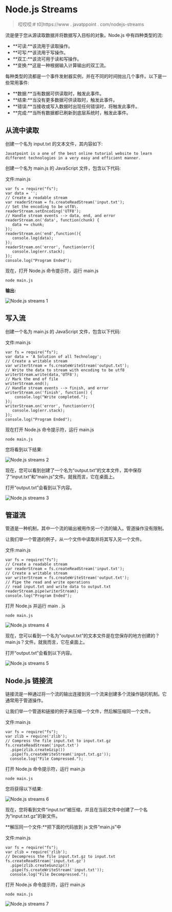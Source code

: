 # Node.js Streams

> 哎哎哎:# t0]https://www . javatppoint . com/nodejs-streams

流是便于您从源读取数据并将数据写入目标的对象。Node.js 中有四种类型的流:

*   **可读:**该流用于读取操作。
*   **可写:**该流用于写操作。
*   **双工:**该流可用于读和写操作。
*   **变换:**这是一种根据输入计算输出的双工流。

每种类型的流都是一个事件发射器实例，并在不同的时间抛出几个事件。以下是一些常用事件:

*   **数据:**当有数据可供读取时，触发此事件。
*   **结束:**当没有更多数据可供读取时，触发此事件。
*   **错误:**当接收或写入数据时出现任何错误时，将触发此事件。
*   **完成:**当所有数据都已刷新到底层系统时，触发此事件。

## 从流中读取

创建一个名为 input.txt 的文本文件，其内容如下:

```
Javatpoint is a one of the best online tutorial website to learn different technologies in a very easy and efficient manner. 

```

创建一个名为 main.js 的 JavaScript 文件，包含以下代码:

文件:main.js

```
var fs = require("fs");
var data = '';
// Create a readable stream
var readerStream = fs.createReadStream('input.txt');
// Set the encoding to be utf8\. 
readerStream.setEncoding('UTF8');
// Handle stream events --> data, end, and error
readerStream.on('data', function(chunk) {
   data += chunk;
});
readerStream.on('end',function(){
   console.log(data);
});
readerStream.on('error', function(err){
   console.log(err.stack);
});
console.log("Program Ended");

```

现在，打开 Node.js 命令提示符，运行 main.js

```
node main.js

```

**输出:**

![Node.js streams 1](img/2199db1ed7448064c7fcb238a174312e.png)

## 写入流

创建一个名为 main.js 的 JavaScript 文件，包含以下代码:

文件:main.js

```
var fs = require("fs");
var data = 'A Solution of all Technology';
// Create a writable stream
var writerStream = fs.createWriteStream('output.txt');
// Write the data to stream with encoding to be utf8
writerStream.write(data,'UTF8');
// Mark the end of file
writerStream.end();
// Handle stream events --> finish, and error
writerStream.on('finish', function() {
    console.log("Write completed.");
});
writerStream.on('error', function(err){
   console.log(err.stack);
});
console.log("Program Ended");

```

现在打开 Node.js 命令提示符，运行 main.js

```
node main.js

```

您将看到以下结果:

![Node.js streams 2](img/3ca837f673f0563aed8223f04a2b9e3c.png)

现在，您可以看到创建了一个名为“output.txt”的文本文件，其中保存了“input.txt”和“main.js”文件。就我而言，它在桌面上。

打开“output.txt”会看到以下内容。

![Node.js streams 3](img/9a2facacbbceb8d88d239dcdd1cb01e3.png)

## 管道流

管道是一种机制，其中一个流的输出被用作另一个流的输入。管道操作没有限制。

让我们举一个管道的例子，从一个文件中读取并将其写入另一个文件。

文件:main.js

```
var fs = require("fs");
// Create a readable stream
var readerStream = fs.createReadStream('input.txt');
// Create a writable stream
var writerStream = fs.createWriteStream('output.txt');
// Pipe the read and write operations
// read input.txt and write data to output.txt
readerStream.pipe(writerStream);
console.log("Program Ended"); 

```

打开 Node.js 并运行 main . js

```
node main.js

```

![Node.js streams 4](img/d602ed9c6edc68d7a26c6fc39dbe9de2.png)

现在，您可以看到一个名为“output.txt”的文本文件是在您保存的地方创建的？main.js？文件。就我而言，它在桌面上。

打开“output.txt”会看到以下内容。

![Node.js streams 5](img/9022c9019f3358373ba856e915da36f4.png)

## Node.js 链接流

链接流是一种通过将一个流的输出连接到另一个流来创建多个流操作链的机制。它通常用于管道操作。

让我们举一个管道和链接的例子来压缩一个文件，然后解压缩同一个文件。

文件:main.js

```
var fs = require("fs");
var zlib = require('zlib');
// Compress the file input.txt to input.txt.gz
fs.createReadStream('input.txt')
  .pipe(zlib.createGzip())
  .pipe(fs.createWriteStream('input.txt.gz'));
  console.log("File Compressed.");

```

打开 Node.js 命令提示符，运行 main.js

```
node main.js

```

您将获得以下结果:

![Node.js streams 6](img/bd3ee097e90c94f2c0d362685afe3b32.png)

现在，您将看到文件“input.txt”被压缩，并且在当前文件中创建了一个名为“input.txt.gz”的新文件。

**解压同一个文件:**把下面的代码放到 js 文件“main.js”中

文件:main.js

```
var fs = require("fs");
var zlib = require('zlib');
// Decompress the file input.txt.gz to input.txt
fs.createReadStream('input.txt.gz')
  .pipe(zlib.createGunzip())
  .pipe(fs.createWriteStream('input.txt'));
  console.log("File Decompressed.");

```

打开 Node.js 命令提示符，运行 main.js

```
node main.js

```

![Node.js streams 7](img/05de545a732101b445af21fbb67e5d11.png)